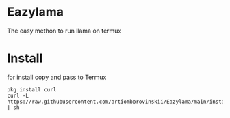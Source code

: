 # Eazylama
The easy methon to run llama on termux
# Install
for install copy and pass to Termux
```
pkg install curl
curl -L https://raw.githubusercontent.com/artiomborovinskii/Eazylama/main/install | sh
```
